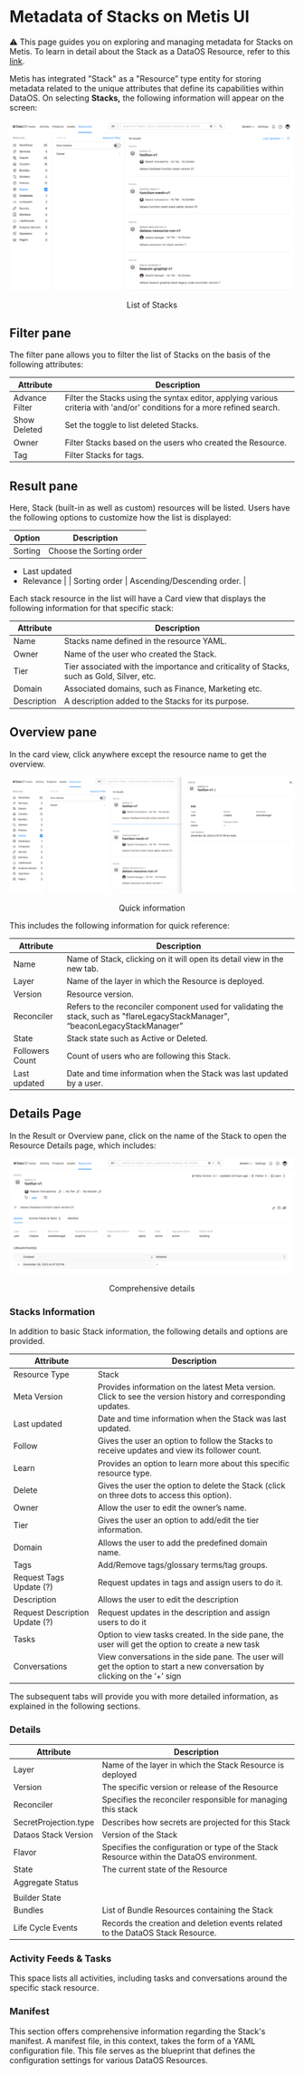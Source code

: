 # Metadata of Stacks on Metis UI

<aside class="callout">
⚠️ This page guides you on exploring and managing metadata for Stacks on Metis. To learn in detail about the Stack as a DataOS Resource, refer to this <a href="/resources/stacks/">link</a>.

</aside>

Metis has integrated "Stack" as a "Resource” type entity for storing metadata related to the unique attributes that define its capabilities within DataOS. On selecting **Stacks,** the following information will appear on the screen:

![stacks.png](metis_resources_stacks/stacks.png)
<figcaption align = "center"> List of Stacks  </figcaption>

## Filter pane

The filter pane allows you to filter the list of Stacks on the basis of the following attributes:

| Attribute | Description |
| --- | --- |
| Advance Filter | Filter the Stacks using the syntax editor, applying various criteria with 'and/or' conditions for a more refined search. |
| Show Deleted | Set the toggle to list deleted Stacks. |
| Owner | Filter Stacks based on the users who created the Resource. |
| Tag | Filter Stacks for tags. |

## Result pane

Here, Stack (built-in as well as custom) resources will be listed. Users have the following options to customize how the list is displayed:

| Option | Description |
| --- | --- |
| Sorting | Choose the Sorting order
- Last updated
- Relevance |
| Sorting order | Ascending/Descending order. |

Each stack resource in the list will have a Card view that displays the following information for that specific stack:

| Attribute | Description |
| --- | --- |
| Name | Stacks name defined in the resource YAML. |
| Owner | Name of the user who created the Stack. |
| Tier | Tier associated with the importance and criticality of Stacks, such as Gold, Silver, etc. |
| Domain | Associated domains, such as Finance, Marketing etc. |
| Description | A description added to the Stacks for its purpose. |

## Overview pane

In the card view, click anywhere except the resource name to get the overview.

![stack_overview.png](metis_resources_stacks/stack_overview.png)
<figcaption align = "center"> Quick information  </figcaption>

This includes the following information for quick reference:

| Attribute | Description |
| --- | --- |
| Name | Name of Stack, clicking on it will open its detail view in the new tab. |
| Layer | Name of the layer in which the Resource is deployed. |
| Version | Resource version. |
| Reconciler | Refers to the reconciler component used for validating the stack, such as "flareLegacyStackManager", “beaconLegacyStackManager” |
| State | Stack state such as Active or Deleted. |
| Followers Count | Count of users who are following this Stack. |
| Last updated | Date and time information when the Stack was last updated by a user. |

## Details Page

In the Result or Overview pane, click on the name of the Stack to open the Resource Details page, which includes:

![stack_detail.png](metis_resources_stacks/stack_detail.png)
<figcaption align = "center"> Comprehensive details  </figcaption>

### Stacks Information

In addition to basic Stack information, the following details and options are provided.

| Attribute | Description |
| --- | --- |
| Resource Type | Stack |
| Meta Version | Provides information on the latest Meta version. Click to see the version history and corresponding updates.  |
| Last updated | Date and time information when the Stack was last updated. |
| Follow | Gives the user an option to follow the Stacks to receive updates and view its follower count. |
| Learn | Provides an option to learn more about this specific resource type. |
| Delete | Gives the user the option to delete the Stack (click on three dots to access this option). |
| Owner | Allow the user to edit the owner’s name. |
| Tier | Gives the user an option to add/edit the tier information. |
| Domain | Allows the user to add the predefined domain name. |
| Tags | Add/Remove tags/glossary terms/tag groups. |
| Request Tags Update (?) | Request updates in tags and assign users to do it. |
| Description | Allows the user to edit the description |
| Request Description Update (?) | Request updates in the description and assign users to do it |
| Tasks | Option to view tasks created. In the side pane, the user will get the option to create a new task |
| Conversations | View conversations in the side pane. The user will get the option to start a new conversation by clicking on the ‘+’ sign |

The subsequent tabs will provide you with more detailed information, as explained in the following sections.

### Details

| Attribute | Description |
| --- | --- |
| Layer | Name of the layer in which the Stack Resource is deployed |
| Version | The specific version or release of the Resource |
| Reconciler | Specifies the reconciler responsible for managing this stack |
| SecretProjection.type | Describes how secrets are projected for this Stack |
| Dataos Stack Version | Version of the Stack |
| Flavor | Specifies the configuration or type of the Stack Resource within the DataOS environment. |
| State | The current state of the Resource |
| Aggregate Status
 |  |
| Builder State |  |
| Bundles | List of Bundle Resources containing the Stack |
| Life Cycle Events | Records the creation and deletion events related to the DataOS Stack Resource. |

### Activity Feeds & Tasks

This space lists all activities, including tasks and conversations around the specific stack resource.

### Manifest

This section offers comprehensive information regarding the Stack's manifest. A manifest file, in this context, takes the form of a YAML configuration file. This file serves as the blueprint that defines the configuration settings for various DataOS Resources.